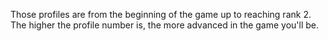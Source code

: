 Those profiles are from the beginning of the game up to reaching rank 2. The higher the profile number is, the more advanced in the game you'll be.
